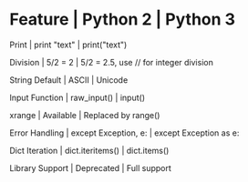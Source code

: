 Feature  |    Python 2    |    Python 3
================================================================================
Print | print "text" | print("text")

Division | 5/2 = 2 | 5/2 = 2.5, use // for integer division

String Default | ASCII | Unicode

Input Function | raw_input() | input()

xrange | Available | Replaced by range()

Error Handling | except Exception, e: | except Exception as e:

Dict Iteration | dict.iteritems() | dict.items()

Library Support | Deprecated | Full support
